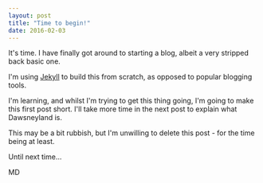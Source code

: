 ```yaml
---
layout: post
title: "Time to begin!"
date: 2016-02-03
---
```


It's time. I have finally got around to starting a blog, albeit a very stripped back basic one. 

I'm using [Jekyll](http://jekyllrb.com) to build this from scratch, as opposed to popular blogging tools.

I'm learning, and whilst I'm trying to get this thing going, I'm going to make this first post short. I'll take more time in the next post to explain what Dawsneyland is.

This may be a bit rubbish, but I'm unwilling to delete this post - for the time being at least.

Until next time...

MD
